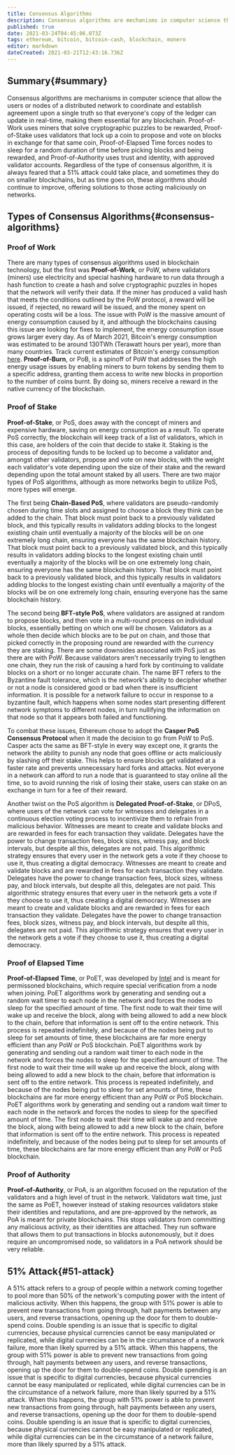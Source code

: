 ```yaml
---
title: Consensus Algorithms
description: Consensus algorithms are mechanisms in computer science that blockchains use to operate as intended.
published: true
date: 2021-03-24T04:45:06.073Z
tags: ethereum, bitcoin, bitcoin-cash, blockchain, monero
editor: markdown
dateCreated: 2021-03-21T12:43:16.736Z
---
```


## Summary{#summary}

Consensus algorithms are mechanisms in computer science that allow the users or nodes of a distributed network to coordinate and establish agreement upon a single truth so that everyone's copy of the ledger can update in real-time, making them essential for any blockchain. Proof-of-Work uses miners that solve cryptographic puzzles to be rewarded, Proof-of-Stake uses validators that lock up a coin to propose and vote on blocks in exchange for that same coin, Proof-of-Elapsed Time forces nodes to sleep for a random duration of time before picking blocks and being rewarded, and Proof-of-Authority uses trust and identity, with approved validator accounts. Regardless of the type of consensus algorithm, it is always feared that a 51% attack could take place, and sometimes they do on smaller blockchains, but as time goes on, these algorithms should continue to improve, offering solutions to those acting maliciously on networks.

## Types of Consensus Algorithms{#consensus-algorithms}

### Proof of Work

There are many types of consensus algorithms used in blockchain technology, but the first was **Proof-of-Work**, or PoW, where validators (miners) use electricity and special hashing hardware to run data through a hash function to create a hash and solve cryptographic puzzles in hopes that the network will verify their data. If the miner has produced a valid hash that meets the conditions outlined by the PoW protocol, a reward will be issued, if rejected, no reward will be issued, and the money spent on operating costs will be a loss. The issue with PoW is the massive amount of energy consumption caused by it, and although the blockchains causing this issue are looking for fixes to implement, the energy consumption issue grows larger every day. As of March 2021, Bitcoin's energy consumption was estimated to be around 130TWh (Terawatt hours per year), more than many countries. Track current estimates of Bitcoin's energy consumption [here](https://cbeci.org/). **Proof-of-Burn**, or PoB, is a spinoff of PoW that addresses the high energy usage issues by enabling miners to burn tokens by sending them to a specific address, granting them access to write new blocks in proportion to the number of coins burnt. By doing so, miners receive a reward in the native currency of the blockchain.

### Proof of Stake

**Proof-of-Stake**, or PoS, does away with the concept of miners and expensive hardware, saving on energy consumption as a result. To operate PoS correctly, the blockchain will keep track of a list of validators, which in this case, are holders of the coin that decide to stake it. Staking is the process of depositing funds to be locked up to become a validator and, amongst other validators, propose and vote on new blocks, with the weight each validator's vote depending upon the size of their stake and the reward depending upon the total amount staked by all users. There are two major types of PoS algorithms, although as more networks begin to utilize PoS, more types will emerge.

The first being **Chain-Based PoS**, where validators are pseudo-randomly chosen during time slots and assigned to choose a block they think can be added to the chain. That block must point back to a previously validated block, and this typically results in validators adding blocks to the longest existing chain until eventually a majority of the blocks will be on one extremely long chain, ensuring everyone has the same blockchain history. That block must point back to a previously validated block, and this typically results in validators adding blocks to the longest existing chain until eventually a majority of the blocks will be on one extremely long chain, ensuring everyone has the same blockchain history. That block must point back to a previously validated block, and this typically results in validators adding blocks to the longest existing chain until eventually a majority of the blocks will be on one extremely long chain, ensuring everyone has the same blockchain history.

The second being **BFT-style PoS**, where validators are assigned at random to propose blocks, and then vote in a multi-round process on individual blocks, essentially betting on which one will be chosen. Validators as a whole then decide which blocks are to be put on chain, and those that picked correctly in the proposing round are rewarded with the currency they are staking. There are some downsides associated  with PoS just as there are with PoW. Because validators aren't necessarily trying to lengthen one chain, they run the risk of causing a hard fork by continuing to validate blocks on a short or no longer accurate chain. The name BFT refers to the Byzantine fault tolerance, which is the network's ability to decipher whether or not a node is considered good or bad when there is insufficient information. It is possible for a network failure to occur in response to a byzantine fault, which happens when some nodes start presenting different network symptoms to different nodes, in turn nullifying the information on that node so that it appears both failed and functioning.

To combat these issues, Ethereum chose to adopt the **Casper PoS Consensus Protocol** when it made the decision to go from PoW to PoS. Casper acts the same as BFT-style in every way except one, it grants the network the ability to punish any node that goes offline or acts maliciously by slashing off their stake. This helps to ensure blocks get validated at a faster rate and prevents unnecessary hard forks and attacks. Not everyone in a network can afford to run a node that is guaranteed to stay online all the time, so to avoid running the risk of losing their stake, users can stake on an exchange in turn for a fee of their reward.

Another twist on the PoS algorithm is **Delegated Proof-of-Stake**, or DPoS, where users of the network can vote for witnesses and delegates in a continuous election voting  process to incentivize them to refrain from malicious behavior. Witnesses are meant to create and validate blocks and are rewarded in fees for each transaction they validate. Delegates have the power to change transaction fees, block sizes, witness pay, and block intervals, but despite all this, delegates are not paid. This algorithmic strategy ensures that every user in the network gets a vote if they choose to use it, thus creating a digital democracy. Witnesses are meant to create and validate blocks and are rewarded in fees for each transaction they validate. Delegates have the power to change transaction fees, block sizes, witness pay, and block intervals, but despite all this, delegates are not paid. This algorithmic strategy ensures that every user in the network gets a vote if they choose to use it, thus creating a digital democracy. Witnesses are meant to create and validate blocks and are rewarded in fees for each transaction they validate. Delegates have the power to change transaction fees, block sizes, witness pay, and block intervals, but despite all this, delegates are not paid. This algorithmic strategy ensures that every user in the network gets a vote if they choose to use it, thus creating a digital democracy.

### Proof of Elapsed Time

**Proof-of-Elapsed Time**, or PoET, was developed by [Intel](https://www.intel.com/content/www/us/en/homepage.html?cid=sem&source=sa360&campid=2021_ao_gmc_us_mbcbu_mbe3_bp_text-link_brand_exact_cd_intel-brand-refresh-intel_O-2FX5D_google_b2c_is_nonpbm&ad_group=brand_intel_b2c1-awa&intel_term=intel&sa360id=43700060054833261&gclsrc=ds&gclsrc=ds) and is meant for permissoned blockchains, which require special verification from a node when joining. PoET algorithms work by generating and sending out a random wait timer to each node in the network and forces the nodes to sleep for the specified amount of time. The first node to wait their time will wake up and receive the block, along with being allowed to add a new block to the chain, before that information is sent off to the entire network. This process is repeated indefinitely, and because of the nodes being put to sleep for set amounts of time, these blockchains are far more energy efficient than any PoW or PoS blockchain. PoET algorithms work by generating and sending out a random wait timer to each node in the network and forces the nodes to sleep for the specified amount of time. The first node to wait their time will wake up and receive the block, along with being allowed to add a new block to the chain, before that information is sent off to the entire network. This process is repeated indefinitely, and because of the nodes being put to sleep for set amounts of time, these blockchains are far more energy efficient than any PoW or PoS blockchain. PoET algorithms work by generating and sending out a random wait timer to each node in the network and forces the nodes to sleep for the specified amount of time. The first node to wait their time will wake up and receive the block, along with being allowed to add a new block to the chain, before that information is sent off to the entire network. This process is repeated indefinitely, and because of the nodes being put to sleep for set amounts of time, these blockchains are far more energy efficient than any PoW or PoS blockchain.

### Proof of Authority

**Proof-of-Authority**, or PoA, is an algorithm focused on the reputation of the validators and a high level of trust in the network. Validators wait time, just the same as PoET, however instead of staking resources validators stake their identities and reputations, and are pre-approved by the network, as PoA is meant for private blockchains. This stops validators from committing any malicious activity, as their identities are attached. They run software that allows them to put transactions in blocks autonomously, but it does require an uncompromised node, so validators in a PoA network should be very reliable.

## 51% Attack{#51-attack}

A 51% attack refers to a group of people within a network coming together to pool more than 50% of the network's computing power with the intent of malicious activity. When this happens, the group with 51% power is able to prevent new transactions from going through, halt payments between any users, and reverse transactions, opening up the door for them to double-spend coins. Double spending is an issue that is specific to digital currencies, because physical currencies cannot be easy manipulated or replicated, while digital currencies can be in the circumstance of a network failure, more than likely spurred by a 51% attack. When this happens, the group with 51% power is able to prevent new transactions from going through, halt payments between any users, and reverse transactions, opening up the door for them to double-spend coins. Double spending is an issue that is specific to digital currencies, because physical currencies cannot be easy manipulated or replicated, while digital currencies can be in the circumstance of a network failure, more than likely spurred by a 51% attack. When this happens, the group with 51% power is able to prevent new transactions from going through, halt payments between any users, and reverse transactions, opening up the door for them to double-spend coins. Double spending is an issue that is specific to digital currencies, because physical currencies cannot be easy manipulated or replicated, while digital currencies can be in the circumstance of a network failure, more than likely spurred by a 51% attack.
